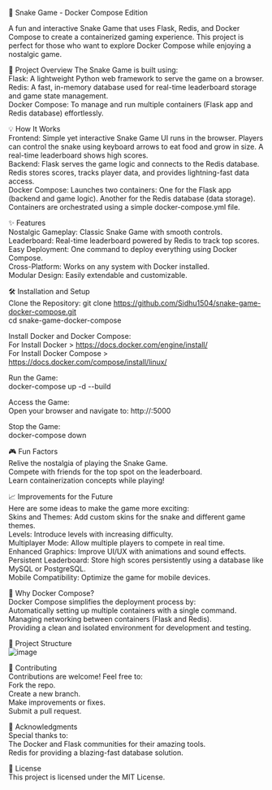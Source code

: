 🐍 Snake Game - Docker Compose Edition

A fun and interactive Snake Game that uses Flask, Redis, and Docker Compose to create a containerized gaming experience. This project is perfect for those who want to explore Docker Compose while enjoying a nostalgic game.

🚀 Project Overview
The Snake Game is built using:  
Flask: A lightweight Python web framework to serve the game on a browser.  
Redis: A fast, in-memory database used for real-time leaderboard storage and game state management.  
Docker Compose: To manage and run multiple containers (Flask app and Redis database) effortlessly.  
  
💡 How It Works    
Frontend:
Simple yet interactive Snake Game UI runs in the browser.
Players can control the snake using keyboard arrows to eat food and grow in size.
A real-time leaderboard shows high scores.  
Backend:
Flask serves the game logic and connects to the Redis database.
Redis stores scores, tracks player data, and provides lightning-fast data access.  
Docker Compose:
Launches two containers:
One for the Flask app (backend and game logic).
Another for the Redis database (data storage).
Containers are orchestrated using a simple docker-compose.yml file.    

✨ Features  
Nostalgic Gameplay: Classic Snake Game with smooth controls.  
Leaderboard: Real-time leaderboard powered by Redis to track top scores.  
Easy Deployment: One command to deploy everything using Docker Compose.  
Cross-Platform: Works on any system with Docker installed.  
Modular Design: Easily extendable and customizable.  

🛠️ Installation and Setup  
Clone the Repository:
git clone https://github.com/Sidhu1504/snake-game-docker-compose.git  
cd snake-game-docker-compose  
  
Install Docker and Docker Compose:  
For Install Docker > https://docs.docker.com/engine/install/  
For Install Docker Compose > https://docs.docker.com/compose/install/linux/  

Run the Game:  
docker-compose up -d --build
  
Access the Game:  
Open your browser and navigate to: http://<ip>:5000
  
Stop the Game:  
docker-compose down
  
🎮 Fun Factors  
Relive the nostalgia of playing the Snake Game.  
Compete with friends for the top spot on the leaderboard.  
Learn containerization concepts while playing!  
  
📈 Improvements for the Future  
Here are some ideas to make the game more exciting:  
Skins and Themes: Add custom skins for the snake and different game themes.  
Levels: Introduce levels with increasing difficulty.  
Multiplayer Mode: Allow multiple players to compete in real time.  
Enhanced Graphics: Improve UI/UX with animations and sound effects.  
Persistent Leaderboard: Store high scores persistently using a database like MySQL or PostgreSQL.  
Mobile Compatibility: Optimize the game for mobile devices.  
  
🐳 Why Docker Compose?  
Docker Compose simplifies the deployment process by:  
Automatically setting up multiple containers with a single command.  
Managing networking between containers (Flask and Redis).  
Providing a clean and isolated environment for development and testing.      
 
 📂 Project Structure   
  ![image](https://github.com/user-attachments/assets/549b3348-1d11-49b3-93c2-d8d96cf4b33d)   
    
🤝 Contributing  
Contributions are welcome! Feel free to:  
Fork the repo.  
Create a new branch.    
Make improvements or fixes.  
Submit a pull request.  
  
🙏 Acknowledgments  
Special thanks to:  
The Docker and Flask communities for their amazing tools.  
Redis for providing a blazing-fast database solution.  
  
📝 License  
This project is licensed under the MIT License.   


